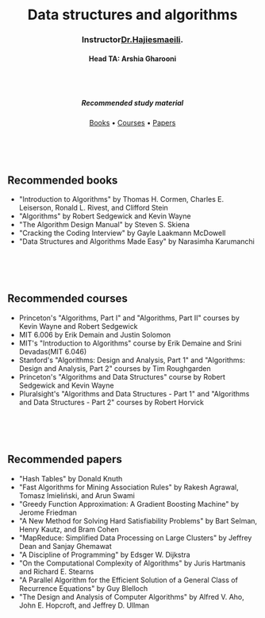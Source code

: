 
<h1 align="center">
  <br>
  Data structures and algorithms
  <br>
</h1>

<h3 align="center">Instructor<a href="https://ir.linkedin.com/in/dr-maryam-hajiesmaeili-90930743" target="_blank">Dr.Hajiesmaeili</a>.</h4>
<h4 align="center"> Head TA: Arshia Gharooni</h4>
<br>
<br>
<h5 align="center">Recommended study material</h5>
<p align="center">
  <a href="#Recommended-books">Books</a> •
  <a href="#Recommended-courses">Courses</a> •
  <a href="#Recommended-papers">Papers</a> 
</p>
<br><br><br>

## Recommended books


* "Introduction to Algorithms" by Thomas H. Cormen, Charles E. Leiserson, Ronald L. Rivest, and Clifford Stein
* "Algorithms" by Robert Sedgewick and Kevin Wayne
* "The Algorithm Design Manual" by Steven S. Skiena
* "Cracking the Coding Interview" by Gayle Laakmann McDowell
* "Data Structures and Algorithms Made Easy" by Narasimha Karumanchi

<br><br><br>

## Recommended courses


* Princeton's "Algorithms, Part I" and "Algorithms, Part II" courses by Kevin Wayne and Robert Sedgewick
* MIT 6.006 by Erik Demain and Justin Solomon
* MIT's "Introduction to Algorithms" course by Erik Demaine and Srini Devadas(MIT 6.046)
* Stanford's "Algorithms: Design and Analysis, Part 1" and "Algorithms: Design and Analysis, Part 2" courses by Tim Roughgarden
* Princeton's "Algorithms and Data Structures" course by Robert Sedgewick and Kevin Wayne
* Pluralsight's "Algorithms and Data Structures - Part 1" and "Algorithms and Data Structures - Part 2" courses by Robert Horvick

<br><br><br>

## Recommended papers
* "Hash Tables" by Donald Knuth
* "Fast Algorithms for Mining Association Rules" by Rakesh Agrawal, Tomasz Imieliński, and Arun Swami
* "Greedy Function Approximation: A Gradient Boosting Machine" by Jerome Friedman
* "A New Method for Solving Hard Satisfiability Problems" by Bart Selman, Henry Kautz, and Bram Cohen
* "MapReduce: Simplified Data Processing on Large Clusters" by Jeffrey Dean and Sanjay Ghemawat
* "A Discipline of Programming" by Edsger W. Dijkstra
* "On the Computational Complexity of Algorithms" by Juris Hartmanis and Richard E. Stearns
* "A Parallel Algorithm for the Efficient Solution of a General Class of Recurrence Equations" by Guy Blelloch
* "The Design and Analysis of Computer Algorithms" by Alfred V. Aho, John E. Hopcroft, and Jeffrey D. Ullman


